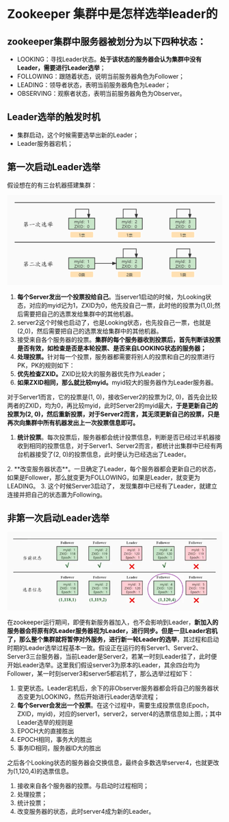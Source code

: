 # Zookeeper 集群中是怎样选举leader的

## <font style="color:rgb(18, 18, 18);">zookeeper集群中服务器被划分为以下四种状态：</font>
+ <font style="color:rgb(18, 18, 18);">LOOKING：寻找Leader状态。</font>**<font style="color:rgb(18, 18, 18);">处于该状态的服务器会认为集群中没有Leader，需要进行Leader选举</font>**<font style="color:rgb(18, 18, 18);">；</font>
+ <font style="color:rgb(18, 18, 18);">FOLLOWING：跟随着状态，说明当前服务器角色为Follower；</font>
+ <font style="color:rgb(18, 18, 18);">LEADING：领导者状态，表明当前服务器角色为Leader；</font>
+ <font style="color:rgb(18, 18, 18);">OBSERVING：观察者状态，表明当前服务器角色为Observer。</font>



## <font style="color:rgb(18, 18, 18);">Leader选举的触发时机</font>
+ <font style="color:rgb(18, 18, 18);">集群启动，这个时候需要选举出新的Leader；</font>
+ <font style="color:rgb(18, 18, 18);">Leader服务器宕机；</font>

<font style="color:rgb(18, 18, 18);"></font>

## <font style="color:rgb(18, 18, 18);">第一次启动Leader选举</font>
<font style="color:rgb(18, 18, 18);">假设想在的有三台机器搭建集群：</font>

<font style="color:rgb(18, 18, 18);"></font>

![1693810241595-e55a8ad8-b1aa-45a8-9444-077cb201ba85.png](img/GqJblNIa8sO4xoZP/1693810241595-e55a8ad8-b1aa-45a8-9444-077cb201ba85-177267.png)

<font style="color:rgb(18, 18, 18);"></font>

1. **<font style="color:rgb(18, 18, 18);">每个Server发出一个投票投给自己</font>**<font style="color:rgb(18, 18, 18);">。当server1启动的时候，为Looking状态，对应的myid记为1，ZXID为0，他先投自己一票，此时他的投票为(1,0);然后需要把自己的选票发给集群中的其他机器。</font>
2. <font style="color:rgb(18, 18, 18);">server2这个时候也启动了，也是Looking状态，也先投自己一票，也就是(2,0)，然后需要把自己的选票发给集群中的其他机器。</font>
3. <font style="color:rgb(18, 18, 18);">接受来自各个服务器的投票。</font>**<font style="color:rgb(18, 18, 18);">集群的每个服务器收到投票后，首先判断该投票是否有效，如检查是否是本轮投票、是否来自LOOKING状态的服务器；</font>**<font style="color:rgb(18, 18, 18);"></font>
4. **<font style="color:rgb(18, 18, 18);">处理投票。</font>**<font style="color:rgb(18, 18, 18);">针对每一个投票，服务器都需要将别人的投票和自己的投票进行PK，PK的规则如下：</font>
5. **<font style="color:rgb(18, 18, 18);">优先检查ZXID。</font>**<font style="color:rgb(18, 18, 18);">ZXID比较大的服务器优先作为Leader；</font>
6. **<font style="color:rgb(18, 18, 18);">如果ZXID相同，那么就比较myid。</font>**<font style="color:rgb(18, 18, 18);">myid较大的服务器作为Leader服务器。</font>

<font style="color:rgb(18, 18, 18);">对于Server1而言，它的投票是(1, 0)，接收Server2的投票为(2, 0)，首先会比较两者的ZXID，均为0，再比较myid，此时Server2的myid最大，</font>**<font style="color:rgb(18, 18, 18);">于是更新自己的投票为(2, 0)，然后重新投票，对于Server2而言，其无须更新自己的投票，只是再次向集群中所有机器发出上一次投票信息即可。</font>**

1. **<font style="color:rgb(18, 18, 18);">统计投票</font>**<font style="color:rgb(18, 18, 18);">。每次投票后，服务器都会统计投票信息，判断是否已经过半机器接收到相同的投票信息，对于Server1、Server2而言，都统计出集群中已经有两台机器接受了(2, 0)的投票信息，此时便认为已经选出了Leader。  
</font>
2. **<font style="color:rgb(18, 18, 18);">改变服务器状态</font>**<font style="color:rgb(18, 18, 18);">。一旦确定了Leader，每个服务器都会更新自己的状态，如果是Follower，那么就变更为FOLLOWING，如果是Leader，就变更为LEADING。  
</font>
3. <font style="color:rgb(18, 18, 18);">这个时候Server3启动了， 发现集群中已经有了Leader，就建立连接并把自己的状态置为Following。  
</font>

## <font style="color:rgb(18, 18, 18);">非第一次启动Leader选举</font>
![1693810240917-33b74676-8224-4a21-8589-20be50958c8d.webp](img/GqJblNIa8sO4xoZP/1693810240917-33b74676-8224-4a21-8589-20be50958c8d-266965.webp)

<font style="color:rgb(18, 18, 18);">  
</font>

<font style="color:rgb(18, 18, 18);">在zookeeper运行期间，即便有新服务器加入，也不会影响到Leader，</font>**<font style="color:rgb(18, 18, 18);">新加入的服务器会将原有的Leader服务器视为Leader，进行同步。但是一旦Leader宕机了，那么整个集群就将暂停对外服务，进行新一轮Leader的选举</font>**<font style="color:rgb(18, 18, 18);">，其过程和启动时期的Leader选举过程基本一致。假设正在运行的有Server1、Server2、Server3三台服务器，当前Leader是Server2，若某一时刻Leader挂了，此时便开始Leader选举。这里我们假设server3为原本的Leader，其余四台均为Follower，某一时刻server3和server5都宕机了，那么选举过程如下：</font>

1. <font style="color:rgb(18, 18, 18);">变更状态。Leader宕机后，余下的非Observer服务器都会将自己的服务器状态变更为LOOKING，然后开始进行Leader选举流程；</font>
2. **<font style="color:rgb(18, 18, 18);">每个Server会发出一个投票</font>**<font style="color:rgb(18, 18, 18);">。在这个过程中，需要生成投票信息(Epoch，ZXID，myid)，对应的server1，server2，server4的选票信息如上图，；其中Leader选举的规则是</font>
3. <font style="color:rgb(18, 18, 18);">EPOCH大的直接胜出</font>
4. <font style="color:rgb(18, 18, 18);">EPOCH相同，事务大的胜出</font>
5. <font style="color:rgb(18, 18, 18);">事务ID相同，服务器ID大的胜出</font>

<font style="color:rgb(18, 18, 18);">之后各个Looking状态的服务器会交换信息，最终会多数选举server4，也就更改为(1,120,4)的选票信息。</font>

1. <font style="color:rgb(18, 18, 18);">接收来自各个服务器的投票。与启动时过程相同；</font>
2. <font style="color:rgb(18, 18, 18);">处理投票；</font>
3. <font style="color:rgb(18, 18, 18);">统计投票；</font>
4. <font style="color:rgb(18, 18, 18);">改变服务器的状态，此时server4成为新的Leader。</font>


